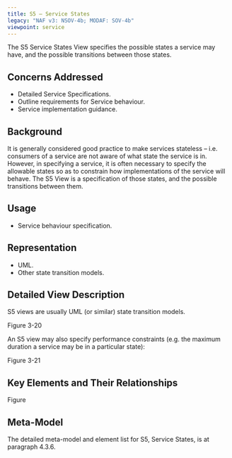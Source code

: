 ```yaml
---
title: S5 – Service States
legacy: "NAF v3: NSOV-4b; MODAF: SOV-4b"
viewpoint: service
---
```


The S5 Service States View specifies the possible states a service may have, and
the possible transitions between those states.

## Concerns Addressed

* Detailed Service Specifications.
* Outline requirements for Service behaviour.
* Service implementation guidance.

## Background

It is generally considered good practice to make services stateless – i.e. consumers
of a service are not aware of what state the service is in. However, in specifying a
service, it is often necessary to specify the allowable states so as to constrain how
implementations of the service will behave. The S5 View is a specification of those
states, and the possible transitions between them.

## Usage

* Service behaviour specification.

## Representation

* UML.
* Other state transition models.

## Detailed View Description

S5 views are usually UML (or similar) state transition models.

Figure 3-20

An S5 view may also specify performance constraints (e.g. the maximum duration a
service may be in a particular state):

Figure 3-21


## Key Elements and Their Relationships

Figure

## Meta-Model

The detailed meta-model and element list for S5, Service States, is at paragraph
4.3.6.
